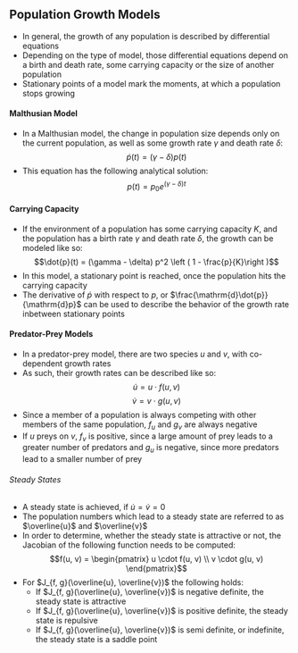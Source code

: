 ## Population Growth Models
- In general, the growth of any population is described by differential equations
- Depending on the type of model, those differential equations depend on a birth and death rate, some carrying capacity or the size of another population
- Stationary points of a model mark the moments, at which a population stops growing
#### Malthusian Model
- In a Malthusian model, the change in population size depends only on the current population, as well as some growth rate $\gamma$ and death rate $\delta$:
$$\dot{p}(t) = (\gamma - \delta) p(t)$$
- This equation has the following analytical solution:
$$p(t) = p_0 e^{(\gamma - \delta) t}$$
#### Carrying Capacity
- If the environment of a population has some carrying capacity $K$, and the population has a birth rate $\gamma$ and death rate $\delta$, the growth can be modeled like so: 
$$\dot{p}(t) = (\gamma - \delta) p^2 \left ( 1 - \frac{p}{K}\right )$$
- In this model, a stationary point is reached, once the population hits the carrying capacity 
- The derivative of $\dot{p}$ with respect to $p$, or $\frac{\mathrm{d}\dot{p}}{\mathrm{d}p}$ can be used to describe the behavior of the growth rate inbetween stationary points
#### Predator-Prey Models
- In a predator-prey model, there are two species $u$ and $v$, with co-dependent growth rates
- As such, their growth rates can be described like so:
$$\dot{u}  = u \cdot f(u, v)$$
$$\dot{v}  = v \cdot g(u, v)$$
- Since a member of a population is always competing with other members of the same population, $f_u$ and $g_v$ are always negative
- If $u$ preys on $v$, $f_v$ is positive, since a large amount of prey leads to a greater number of predators and $g_u$ is negative, since more predators lead to a smaller number of prey
###### Steady States
- A steady state is achieved, if $\dot{u} = \dot{v} = 0$
- The population numbers which lead to a steady state are referred to as $\overline{u}$ and $\overline{v}$
- In order to determine, whether the steady state is attractive or not, the Jacobian of the following function needs to be computed:
$$f(u, v) = \begin{pmatrix}
u \cdot f(u, v) \\
v \cdot g(u, v)
\end{pmatrix}$$
- For $J_{f, g}(\overline{u}, \overline{v})$ the following holds:
	- If $J_{f, g}(\overline{u}, \overline{v})$ is negative definite, the steady state is attractive
	- If $J_{f, g}(\overline{u}, \overline{v})$ is positive definite, the steady state is repulsive
	- If $J_{f, g}(\overline{u}, \overline{v})$ is semi definite, or indefinite, the steady state is a saddle point